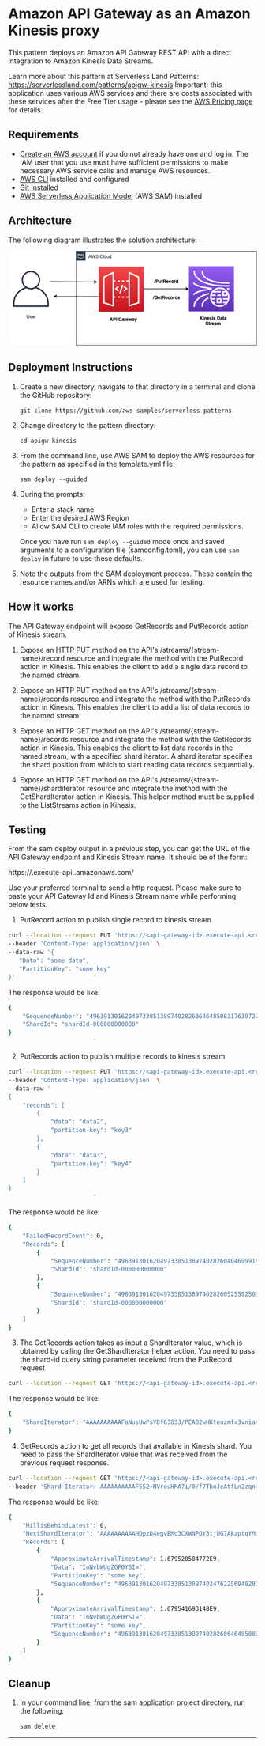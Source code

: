 # Amazon API Gateway as an Amazon Kinesis proxy 

This pattern deploys an Amazon API Gateway REST API with a direct integration to Amazon Kinesis Data Streams.

Learn more about this pattern at Serverless Land Patterns: https://serverlessland.com/patterns/apigw-kinesis
Important: this application uses various AWS services and there are costs associated with these services after the Free Tier usage - please see the [AWS Pricing page](https://aws.amazon.com/pricing/) for details.

## Requirements

* [Create an AWS account](https://portal.aws.amazon.com/gp/aws/developer/registration/index.html) if you do not already have one and log in. The IAM user that you use must have sufficient permissions to make necessary AWS service calls and manage AWS resources.
* [AWS CLI](https://docs.aws.amazon.com/cli/latest/userguide/install-cliv2.html) installed and configured
* [Git Installed](https://git-scm.com/book/en/v2/Getting-Started-Installing-Git)
* [AWS Serverless Application Model](https://docs.aws.amazon.com/serverless-application-model/latest/developerguide/serverless-sam-cli-install.html) (AWS SAM) installed

## Architecture 
The following diagram illustrates the solution architecture:

![Architecture Diagram](APIGW-Kinesis.png)

## Deployment Instructions

1. Create a new directory, navigate to that directory in a terminal and clone the GitHub repository:
    ```
    git clone https://github.com/aws-samples/serverless-patterns
    ```
1. Change directory to the pattern directory:
    ```
    cd apigw-kinesis
    ```
1. From the command line, use AWS SAM to deploy the AWS resources for the pattern as specified in the template.yml file:
    ```
    sam deploy --guided
    ```
1. During the prompts:
    * Enter a stack name
    * Enter the desired AWS Region
    * Allow SAM CLI to create IAM roles with the required permissions.

    Once you have run `sam deploy --guided` mode once and saved arguments to a configuration file (samconfig.toml), you can use `sam deploy` in future to use these defaults.

1. Note the outputs from the SAM deployment process. These contain the resource names and/or ARNs which are used for testing.

## How it works

The API Gateway endpoint will expose GetRecords and PutRecords action of Kinesis stream.

1. Expose an HTTP PUT method on the API's /streams/{stream-name}/record resource and integrate the method with the PutRecord action in Kinesis. This enables the client to add a single data record to the named stream.

2. Expose an HTTP PUT method on the API's /streams/{stream-name}/records resource and integrate the method with the PutRecords action in Kinesis. This enables the client to add a list of data records to the named stream.

3. Expose an HTTP GET method on the API's /streams/{stream-name}/records resource and integrate the method with the GetRecords action in Kinesis. This enables the client to list data records in the named stream, with a specified shard iterator. A shard iterator specifies the shard position from which to start reading data records sequentially.

4. Expose an HTTP GET method on the API's /streams/{stream-name}/sharditerator resource and integrate the method with the GetShardIterator action in Kinesis. This helper method must be supplied to the ListStreams action in Kinesis.

## Testing

From the sam deploy output in a previous step, you can get the URL of the API Gateway endpoint and Kinesis Stream name. It should be of the form:

https://<api-gateway-id>.execute-api.<region>.amazonaws.com/<stage>
 
Use your preferred terminal to send a http request. Please make sure to paste your API Gateway Id and Kinesis Stream name while performing below tests.

1. PutRecord action to publish single record to kinesis stream

```bash
curl --location --request PUT 'https://<api-gateway-id>.execute-api.<region>.amazonaws.com/dev/streams/{Kinesisstream-name}/record' \
--header 'Content-Type: application/json' \
--data-raw '{
   "Data": "some data",
   "PartitionKey": "some key"
}'                      '
```

The response would be like:

```bash
{
    "SequenceNumber": "49639130162049733851389740282606464850831763972233887746",
    "ShardId": "shardId-000000000000"
}
                        '
```
2. PutRecords action to publish multiple records to kinesis stream

```bash
curl --location --request PUT 'https://<api-gateway-id>.execute-api.<region>.amazonaws.com/dev/streams/{Kinesisstream-name}/records' \
--header 'Content-Type: application/json' \
--data-raw '
{
    "records": [
        {
            "data": "data2",
            "partition-key": "key3"
        },
        {
            "data": "data3",
            "partition-key": "key4"
        }
    ]
}
                        '
```

The response would be like:

```bash
{
    "FailedRecordCount": 0,
    "Records": [
        {
            "SequenceNumber": "49639130162049733851389740282604046999192533064617033730",
            "ShardId": "shardId-000000000000"
        },
        {
            "SequenceNumber": "49639130162049733851389740282605255925012147693791739906",
            "ShardId": "shardId-000000000000"
        }
    ]
}
```

3. The GetRecords action takes as input a ShardIterator value, which is obtained by calling the GetShardIterator helper action. You need to pass the shard-id query string parameter received from the PutRecord request 

```bash
curl --location --request GET 'https://<api-gateway-id>.execute-api.<region>.amazonaws.com/dev/streams/{Kinesisstream-name}/sharditerator?shard-id=shardId-000000000000'
```

The response would be like:

```bash
{
    "ShardIterator": "AAAAAAAAAAFaNusUwPsYDf6383J/PEA82wHKteuzmfx3vniaKWWn1h+W28dPVY4e4Wpb0vQUXVG6GVzPYel2jXQ8SXpLAhO8rbJMMjFGI6Kc5x0vC5c8JDuWa1LCJvbFKbZQJlma2mrNtl2d2pAs3ySHwYKR/BDKziOrBYT27FzJW1/ZPvyrR/9ZWG3IxGnqJiIC2X8jCnvRgKBVA/tabW9MNjfRB1AASbqQRb8ZZG1PGjNkqupYnS+sJ39h7bhImtrlu1tzYWrSgYXDIUbgCgGoFii1ZioM"
}
```

4. GetRecords action to get all records that available in Kinesis shard. You need to pass the ShardIterator value that was received from the previous request response.

```bash
curl --location --request GET 'https://<api-gateway-id>.execute-api.<region>.amazonaws.com/dev/streams/{Kinesisstream-name}/records' \
--header 'Shard-Iterator: AAAAAAAAAAF5S2+NVrouHMA7i/0/f7ThnJeAtfLn2zqn4yY+Rnjg2aA9mkA9cqrdHeaDhkCpAuAlMbAHjle8/5rZBbqsCwMpVVtFONatqMDWH8CRSBjnOIymovdm6lxKJkLIgZvDTQ/Q4FeC2OUuEbukPKMUk+d1kAmeopkiXZewpNljqE6FGK7taOLQZDN6eZrYP7u6WasRWem64ond+edEMpBraxUUQRvsDHSKeNHATKo9B8Ihz+VjRscraRile8egdO6CZwE='
```

The response would be like:

```bash
{
    "MillisBehindLatest": 0,
    "NextShardIterator": "AAAAAAAAAAHDpzD4egvEMo3CXWNPOY3tjUG7AkaptqYMiGqbk4nM5aL+ZUktCezFEZN2Y4dznfvdTI6Cx1UiDqdlgFMW9WGPy3pYyS3n12oLzl1+k4u0smTjEJONCGjYMzd6vGY29aeIznleyNOJVbwePwuBsvlsSQKpV9uv6f0HBgZ8ZrOfYWZqoTV+4NyL6/KDakFn/C7L6cKIE/fvsCVJVema+uT2Mx8o2jpbzkSUNqGk0khlxEagF58ykPiVjuoDVT/6nNjqnkOVEcg16Wd00jaBIKgZ",
    "Records": [
        {
            "ApproximateArrivalTimestamp": 1.679520584772E9,
            "Data": "InNvbWUgZGF0YSI=",
            "PartitionKey": "some key",
            "SequenceNumber": "49639130162049733851389740247622569482822174383871623170"
        },
        {
            "ApproximateArrivalTimestamp": 1.679541693148E9,
            "Data": "InNvbWUgZGF0YSI=",
            "PartitionKey": "some key",
            "SequenceNumber": "49639130162049733851389740282606464850831763972233887746"
        }
    ]
}

```
## Cleanup

1. In your command line, from the sam application project directory, run the following:
    ```bash
    sam delete

    ```
----


